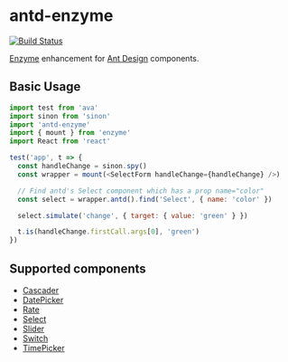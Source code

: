# antd-enzyme

[![Build Status](https://travis-ci.org/yesmeck/antd-enzyme.svg?branch=master)](https://travis-ci.org/yesmeck/antd-enzyme)

[Enzyme](https://github.com/airbnb/enzyme) enhancement for [Ant Design](https://github.com/ant-design/ant-design) components.


## Basic Usage

```javascript
import test from 'ava'
import sinon from 'sinon'
import 'antd-enzyme'
import { mount } from 'enzyme'
import React from 'react'

test('app', t => {
  const handleChange = sinon.spy()
  const wrapper = mount(<SelectForm handleChange={handleChange} />)

  // Find antd's Select component which has a prop name="color"
  const select = wrapper.antd().find('Select', { name: 'color' })

  select.simulate('change', { target: { value: 'green' } })

  t.is(handleChange.firstCall.args[0], 'green')
})
```

## Supported components

* [Cascader](test/wrappers/CascaderWrapper.spec.js)
* [DatePicker](test/wrappers/DatePickerWrapper.spec.js)
* [Rate](test/wrappers/RateWrapper.spec.js)
* [Select](test/wrappers/SelectWrapper.spec.js)
* [Slider](test/wrappers/SliderWrapper.spec.js)
* [Switch](test/wrappers/SwitchWrapper.spec.js)
* [TimePicker](test/wrappers/TimePickerWrapper.spec.js)
